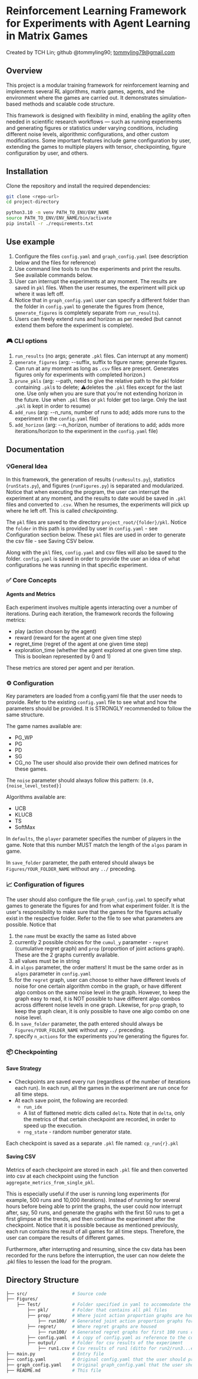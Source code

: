 # Reinforcement Learning Framework for Experiments with Agent Learning in Matrix Games
Created by TCH Lin; github @tommyling90; tommyling79@gmail.com

## Overview

This project is a modular training framework for reinforcement learning and implements several RL algorithms, matrix games, agents, and the environment where the games are carried out.
It demonstrates simulation-based methods and scalable code structure.

This framework is designed with flexibility in mind, enabling the agility often needed in scientific research workflows — such as running experiments and generating figures or statistics under varying conditions, including different noise levels, algorithmic configurations, and other custom modifications.
Some important features include game configuration by user, extending the games to multiple players with tensor, checkpointing, figure configuration by user, and others.

## Installation

Clone the repository and install the required dependencies:

```bash
git clone <repo-url>
cd project-directory

python3.10 -m venv PATH_TO_ENV/ENV_NAME
source PATH_TO_ENV/ENV_NAME/bin/activate
pip install -r ./requirements.txt
```
## Use example

1. Configure the files `config.yaml` and `graph_config.yaml` (see description below and the files for reference)
2. Use command line tools to run the experiments and print the results. See available commands below.
3. User can interrupt the experiments at any moment. The results are saved in `pkl` files. When the user resumes, the experiment will pick up where it was left off.
4. Notice that in `graph_config.yaml` user can specify a different folder than the folder in `config.yaml` to generate the figures from (hence, `generate_figures` is completely separate from `run_results`).
5. Users can freely extend runs and horizon as per needed (but cannot extend them before the experiment is complete).

### 🎮 CLI options
1. `run_results` (no args; generate `.pkl` files. Can interrupt at any moment)
2. `generate_figures` (arg: --suffix, suffix to figure name; generate figures. Can run at any moment as long as `.csv` files are present. Generates figures only for experiments with completed horizon.)
3. `prune_pkls` (arg: --path, need to give the relative path to the pkl folder containing `.pkl`s to delete; ⚠️deletes the `.pkl` files except for the last one. Use only when you are sure that you're not extending horizon in the future. Use when `.pkl` files or `pkl` folder get too large. Only the last `.pkl` is kept in order to resume)
4. `add_runs` (arg: --n_runs, number of runs to add; adds more runs to the experiment in the `config.yaml` file)
5. `add_horizon` (arg: --n_horizon, number of iterations to add; adds more iterations/horizon to the experiment in the `config.yaml` file)

## Documentation

### 💡General Idea
In this framework, the generation of results (`runResults.py`), statistics (`runStats.py`), and figures (`runFigures.py`) is separated and modularized.
Notice that when executing the program, the user can interrupt the experiment at any moment, and the results to date would be saved in `.pkl` files and converted to `.csv`.
When he resumes, the experiments will pick up where he left off. This is called *checkpointing*.

The `pkl` files are saved to the directory `project_root/{folder}/pkl`.
Notice the `folder` in this path is provided by user in `config.yaml` - see Configuration section below.
These `pkl` files are used in order to generate the csv file - see Saving CSV below.

Along with the `pkl` files, `config.yaml` and csv files will also be saved to the folder.
`config.yaml` is saved in order to provide the user an idea of what configurations he was running in that specific experiment.

### ✅ Core Concepts
#### Agents and Metrics
Each experiment involves multiple agents interacting over a number of iterations.
During each iteration, the framework records the following metrics:

- play (action chosen by the agent)
- reward (reward for the agent at one given time step)
- regret_time (regret of the agent at one given time step)
- exploration_time (whether the agent explored at one given time step. This is boolean represented by 0 and 1)

These metrics are stored per agent and per iteration.

### ⚙️ Configuration

Key parameters are loaded from a config.yaml file that the user needs to provide.
Refer to the existing `config.yaml` file to see what and how the parameters should be provided.
It is STRONGLY recommended to follow the same structure.

The game names available are:
- PG_WP
- PG
- PD
- SG
- CG_no
The user should also provide their own defined matrices for these games.

The `noise` parameter should always follow this pattern: `[0.0, {noise_level_tested}]`

Algorithms available are:
- UCB
- KLUCB
- TS
- SoftMax

In `defaults`, the `player` parameter specifies the number of players in the game. Note that this number MUST match the length of the `algos` param in game.

In `save_folder` parameter, the path entered should always be `Figures/YOUR_FOLDER_NAME` without any `../` preceding.

### 📈 Configuration of figures

The user should also configure the file `graph_config.yaml` to specify what games to generate the figures for and from what experiment folder.
It is the user's responsibility to make sure that the games for the figures actually exist in the respective folder.
Refer to the file to see what parameters are possible.
Notice that
1. the `name` must be exactly the same as listed above
2. currently 2 possible choices for the `cumul_y` parameter - `regret` (cumulative regret graph) and `prop` (proportion of joint actions graph). These are the 2 graphs currently available.
3. all values must be in string
4. in `algos` parameter, the order matters! It must be the same order as in `algos` parameter in `config.yaml`
5. for the `regret` graph, user can choose to either have different levels of noise for one certain algorithm combo in the graph, or have different algo combos on the same noise level in the graph. However, to keep the graph easy to read, it is NOT possible to have different algo combos across different noise levels in one graph. Likewise, for `prop` graph, to keep the graph clean, it is only possible to have one algo combo on one noise level.
6. In `save_folder` parameter, the path entered should always be `Figures/YOUR_FOLDER_NAME` without any `../` preceding.
7. specify `n_actions` for the experiments you're generating the figures for.

### 📦 Checkpointing
#### Save Strategy
- Checkpoints are saved every run (regardless of the number of iterations each run). In each run, all the games in the experiment are run once for all time steps.
- At each save point, the following are recorded:
  - `run_idx`
  - A list of flattened metric dicts called `delta`. Note that in `delta`, only the metrics of that certain checkpoint are recorded, in order to speed up the execution.
  - `rng_state` - random number generator state.

Each checkpoint is saved as a separate `.pkl` file named: `cp_run{r}.pkl`

#### Saving CSV

Metrics of each checkpoint are stored in each `.pkl` file and then converted into csv at each checkpoint using the function `aggregate_metrics_from_single_pkl`.

This is especially useful if the user is running long experiments (for example, 500 runs and 10,000 iterations).
Instead of running for several hours before being able to print the graphs, the user could now interrupt after, say, 50 runs, and generate the graphs with the first 50 runs to get a first glimpse at the trends, and then continue the experiment after the checkpoint.
Notice that it is possible because as mentioned previously, each run contains the result of all games for all time steps. Therefore, the user can compare the results of different games.

Furthermore, after interrupting and resuming, since the csv data has been recorded for the runs before the interruption, the user can now delete the .pkl files to lessen the load for the program.

## Directory Structure

```bash
├── src/                 # Source code
├── Figures/         
    ├── Test/            # Folder specified in yaml to accommodate the relevant data for that experiment
        ├── pkl/         # Folder that contains all pkl files
        ├── prop/        # Where joint action proportion graphs are housed
            ├── run100/  # Generated joint action proportion graphs for first 100 runs come here (ditto for run200/run300...etc.)        
        ├── regret/      # Where regret graphs are housed
            ├── run100/  # Generated regret graphs for first 100 runs come here (ditto for run200/run300...etc.)        
        ├── config.yaml  # A copy of config.yaml as reference to the configurations experimented with
        ├── output/      # Folder for csv results of the experiment
            ├── run1.csv # Csv results of run1 (ditto for run2/run3...etc.)
├── main.py              # Entry file
├── config.yaml          # Original config.yaml that the user should provide
├── graph_config.yaml    # Original graph_config.yaml that the user should provide for graph generation
├── README.md            # This file
```